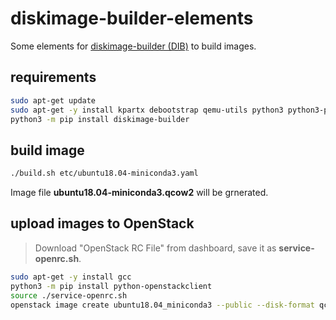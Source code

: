 # diskimage-builder-elements

Some elements for [diskimage-builder (DIB)](https://docs.openstack.org/diskimage-builder/latest/) to build images.

## requirements

```sh
sudo apt-get update
sudo apt-get -y install kpartx debootstrap qemu-utils python3 python3-pip
python3 -m pip install diskimage-builder
```

## build image

```sh
./build.sh etc/ubuntu18.04-miniconda3.yaml
```

Image file **ubuntu18.04-miniconda3.qcow2** will be grnerated.

## upload images to OpenStack

> Download "OpenStack RC File" from dashboard, save it as **service-openrc.sh**.

```sh
sudo apt-get -y install gcc
python3 -m pip install python-openstackclient
source ./service-openrc.sh
openstack image create ubuntu18.04_miniconda3 --public --disk-format qcow2 --container-format bare --file ubuntu18.04-miniconda3.qcow2
```

